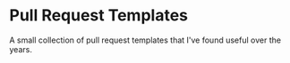 # Pull Request Templates

A small collection of pull request templates that I've found useful over the years.
